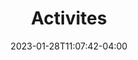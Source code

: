 ---
title: "Activites"
date: 2023-01-28T11:07:42-04:00
draft: false
url: /activities
sidebar: true # or false to display the sidebar
sidebarlogo: fresh-white-alt # From (static/images/logo/)
include_footer: true # or false to display the footer
---